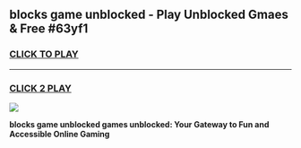 
## blocks game unblocked - Play Unblocked Gmaes & Free #63yf1
<h3>
<a href="https://premium.freeplayer.one?title=blocks_game_unblocked&ref=01M">CLICK TO PLAY</a></h3>
<hr>

<h3>
<a href="https://premium.freeplayer.one?title=blocks_game_unblocked&ref=01M">CLICK 2 PLAY</a>
  
</h3>

<a href="https://premium.freeplayer.one?title=blocks_game_unblocked&ref=01M"><img src="https://clearcache.store/games.png"></a>


**blocks game unblocked games unblocked: Your Gateway to Fun and Accessible Online Gaming**
